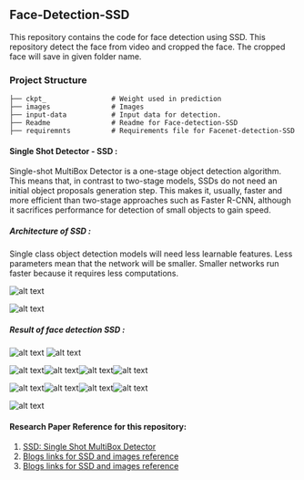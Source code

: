 
## Face-Detection-SSD
This repository contains the code for face detection using SSD. This repository detect the face from video and cropped the face. The cropped face will save in given folder name.

### Project Structure
```
├── ckpt_	             # Weight used in prediction
├── images               # Images 
├── input-data           # Input data for detection.
├── Readme               # Readme for Face-detection-SSD
├── requiremnts          # Requirements file for Facenet-detection-SSD
```

#### Single Shot Detector - SSD :
Single-shot MultiBox Detector is a one-stage object detection algorithm. This means that, in contrast to two-stage models, SSDs do not need an initial object proposals generation step. This makes it, usually, faster and more efficient than two-stage approaches such as Faster R-CNN, although it sacrifices performance for detection of small objects to gain speed.

##### Architecture of SSD :
Single class object detection models will need less learnable features. Less parameters mean that the network will be smaller. Smaller networks run faster because it requires less computations.

![alt text](images/ssd_arch.png)

![alt text](images/arch1.png)

##### Result of face detection SSD :

![alt text](images/r1.png)
![alt text](images/r2.png)

![alt text](result/f21.jpg)![alt text](result/f22.jpg)![alt text](result/f23.jpg)![alt text](result/f24.jpg)

![alt text](result/f11.jpg)![alt text](result/f12.jpg)![alt text](result/f13.jpg)![alt text](result/f14.jpg)

![alt text](images/r3.png)


#### Research Paper Reference for this repository:

1. [SSD: Single Shot MultiBox Detector](https://arxiv.org/abs/1512.02325)
2. [Blogs links for SSD and images reference](https://towardsdatascience.com/review-ssd-single-shot-detector-object-detection-851a94607d11)
3. [Blogs links for SSD and images reference](https://towardsdatascience.com/faced-cpu-real-time-face-detection-using-deep-learning-1488681c1602)

